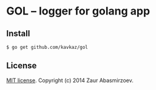 # GOL – logger for golang app

## Install

```shell
$ go get github.com/kavkaz/gol
```

## License

[MIT license](http://www.opensource.org/licenses/MIT). Copyright (c) 2014 Zaur Abasmirzoev.

